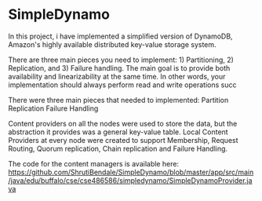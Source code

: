 # SimpleDynamo


In this project, i have implemented a simplified version of DynamoDB, Amazon's highly available distributed key-value storage system.  

There are three main pieces you need to implement: 1) Partitioning, 2) Replication, and 3) Failure handling.
The main goal is to provide both availability and linearizability at the same time. In other words, your implementation should always perform read and write operations succ

There were three main pieces that needed to implemented:
Partition
Replication
Failure Handling

Content providers on all the nodes were used to store the data, but the abstraction it provides was a general key-value table. Local Content Providers at every node were created to support Membership, Request Routing, Quorum replication, Chain replication and Failure Handling.

The code for the content managers is available here: 
https://github.com/ShrutiBendale/SimpleDynamo/blob/master/app/src/main/java/edu/buffalo/cse/cse486586/simpledynamo/SimpleDynamoProvider.java
